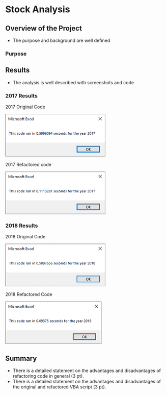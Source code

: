# Stock Analysis

## Overview of the Project

- The purpose and background are well defined

### Purpose

## Results

- The analysis is well described with screenshots and code

### 2017 Results

2017 Original Code

![2017 Timer Original](/2017_Stock_Analysis_Original.png)

2017 Refactored code

![2017 Time Refactored](/2017_Stock_Analysis_Refactored.png)

### 2018 Results

2018 Original Code

![2018 Timer Original](/2018_Stock_Analysis_Original.png)

2018 Refactored Code

![2018 Time Refactored](/2018_Stock_Analysis_Refactored.png)


## Summary

- There is a detailed statement on the advantages and disadvantages of refactoring code in general (3 pt).
- There is a detailed statement on the advantages and disadvantages of the original and refactored VBA script (3 pt).
